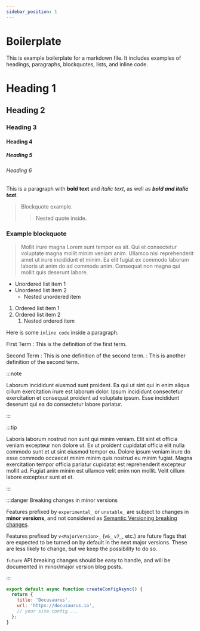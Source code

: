 ```yaml
---
sidebar_position: 1
---
```


# Boilerplate

This is example boilerplate for a markdown file. It includes examples of headings, paragraphs, blockquotes, lists, and inline code.

# Heading 1
## Heading 2
### Heading 3
#### Heading 4
##### Heading 5
###### Heading 6

This is a paragraph with **bold text** and *italic text*, as well as ***bold and italic text***.

> Blockquote example.
> 
> > Nested quote inside.

### Example blockquote

> Mollit irure magna Lorem sunt tempor ea sit. Qui et consectetur voluptate magna mollit minim veniam anim. Ullamco nisi reprehenderit amet ut irure incididunt et minim. Ea elit fugiat ex commodo laborum laboris ut anim do ad commodo anim. Consequat non magna qui mollit quis deserunt labore.

- Unordered list item 1
- Unordered list item 2
  - Nested unordered item

1. Ordered list item 1
2. Ordered list item 2
   1. Nested ordered item

Here is some `inline code` inside a paragraph.

First Term
: This is the definition of the first term.

Second Term
: This is one definition of the second term.
: This is another definition of the second term.

:::note

Laborum incididunt eiusmod sunt proident. Ea qui ut sint qui in enim aliqua cillum exercitation irure est laborum dolor. Ipsum incididunt consectetur exercitation et consequat proident ad voluptate ipsum. Esse incididunt deserunt qui ea do consectetur labore pariatur.

:::

:::tip

Laboris laborum nostrud non sunt qui minim veniam. Elit sint et officia veniam excepteur non dolore ut. Ex ut proident cupidatat officia elit nulla commodo sunt et ut sint eiusmod tempor eu. Dolore ipsum veniam irure do esse commodo occaecat minim minim quis nostrud eu minim fugiat. Magna exercitation tempor officia pariatur cupidatat est reprehenderit excepteur mollit ad. Fugiat anim minim est ullamco velit enim non mollit. Velit cillum labore excepteur sunt et et.

:::

:::danger Breaking changes in minor versions

Features prefixed by `experimental_` or `unstable_` are subject to changes in **minor versions**, and not considered as [Semantic Versioning breaking changes](/community/release-process).

Features prefixed by `v<MajorVersion>_` (`v6_` `v7_`, etc.) are future flags that are expected to be turned on by default in the next major versions. These are less likely to change, but we keep the possibility to do so.

`future` API breaking changes should be easy to handle, and will be documented in minor/major version blog posts.

:::

```js title="docusaurus.config.js"
export default async function createConfigAsync() {
  return {
    title: 'Docusaurus',
    url: 'https://docusaurus.io',
    // your site config ...
  };
}
```